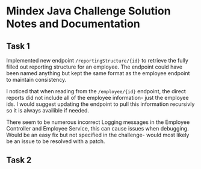 # Mindex Java Challenge Solution Notes and Documentation

## Task 1
Implemented new endpoint `/reportingStructure/{id}` to retrieve the fully filled out reporting structure for an employee. The endpoint could have been named anything but kept the same format as the employee endpoint to maintain consistency.

I noticed that when reading from the `/employee/{id}` endpoint, the direct reports did not include all of the employee information- just the employee ids. I would suggest updating the endpoint to pull this information recursivly so it is always availible if needed.

There seem to be numerous incorrect Logging messages in the Employee Controller and Employee Service, this can cause issues when debugging. Would be an easy fix but not specified in the challenge- would most likely be an issue to be resolved with a patch.

## Task 2
